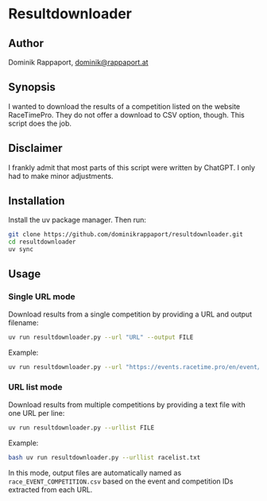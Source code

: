 # Resultdownloader

## Author

Dominik Rappaport, dominik@rappaport.at

## Synopsis

I wanted to download the results of a competition listed on the website RaceTimePro. They do not offer a download to 
CSV option, though. This script does the job.

## Disclaimer

I frankly admit that most parts of this script were written by ChatGPT. I only had to make minor adjustments.

## Installation

Install the uv package manager. Then run:

```bash
git clone https://github.com/dominikrappaport/resultdownloader.git
cd resultdownloader
uv sync
```

## Usage

### Single URL mode

Download results from a single competition by providing a URL and output filename:

```bash
uv run resultdownloader.py --url "URL" --output FILE
```

Example:

```bash
uv run resultdownloader.py --url "https://events.racetime.pro/en/event/1022/competition/6422/results" --output race_results.csv
```

### URL list mode

Download results from multiple competitions by providing a text file with one URL per line:

```bash
uv run resultdownloader.py --urllist FILE
```

Example:

```bash
bash uv run resultdownloader.py --urllist racelist.txt
```

In this mode, output files are automatically named as `race_EVENT_COMPETITION.csv` 
based on the event and competition IDs extracted from each URL.